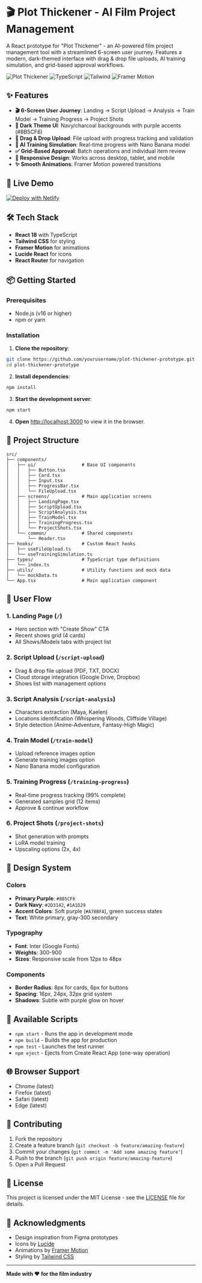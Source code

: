 # 🎬 Plot Thickener - AI Film Project Management

A React prototype for "Plot Thickener" - an AI-powered film project management tool with a streamlined 6-screen user journey. Features a modern, dark-themed interface with drag & drop file uploads, AI training simulation, and grid-based approval workflows.

![Plot Thickener](https://img.shields.io/badge/React-18-blue) ![TypeScript](https://img.shields.io/badge/TypeScript-4.9-blue) ![Tailwind](https://img.shields.io/badge/Tailwind-3.2-38B2AC) ![Framer Motion](https://img.shields.io/badge/Framer%20Motion-10.16-0055FF)

## ✨ Features

- **🎬 6-Screen User Journey**: Landing → Script Upload → Analysis → Train Model → Training Progress → Project Shots
- **🎨 Dark Theme UI**: Navy/charcoal backgrounds with purple accents (#8B5CF6)
- **📁 Drag & Drop Upload**: File upload with progress tracking and validation
- **🤖 AI Training Simulation**: Real-time progress with Nano Banana model
- **✅ Grid-Based Approval**: Batch operations and individual item review
- **📱 Responsive Design**: Works across desktop, tablet, and mobile
- **✨ Smooth Animations**: Framer Motion powered transitions

## 🚀 Live Demo

[![Deploy with Netlify](https://www.netlify.com/img/deploy/button.svg)](https://app.netlify.com/start/deploy?repository=https://github.com/hannah796/Plot-thickner)

## 🛠️ Tech Stack

- **React 18** with TypeScript
- **Tailwind CSS** for styling
- **Framer Motion** for animations
- **Lucide React** for icons
- **React Router** for navigation

## 📦 Getting Started

### Prerequisites

- Node.js (v16 or higher)
- npm or yarn

### Installation

1. **Clone the repository**:
```bash
git clone https://github.com/yourusername/plot-thickener-prototype.git
cd plot-thickener-prototype
```

2. **Install dependencies**:
```bash
npm install
```

3. **Start the development server**:
```bash
npm start
```

4. **Open** [http://localhost:3000](http://localhost:3000) to view it in the browser.

## 📁 Project Structure

```
src/
├── components/
│   ├── ui/                 # Base UI components
│   │   ├── Button.tsx
│   │   ├── Card.tsx
│   │   ├── Input.tsx
│   │   ├── ProgressBar.tsx
│   │   └── FileUpload.tsx
│   ├── screens/            # Main application screens
│   │   ├── LandingPage.tsx
│   │   ├── ScriptUpload.tsx
│   │   ├── ScriptAnalysis.tsx
│   │   ├── TrainModel.tsx
│   │   ├── TrainingProgress.tsx
│   │   └── ProjectShots.tsx
│   └── common/             # Shared components
│       └── Header.tsx
├── hooks/                  # Custom React hooks
│   ├── useFileUpload.ts
│   └── useTrainingSimulation.ts
├── types/                  # TypeScript type definitions
│   └── index.ts
├── utils/                  # Utility functions and mock data
│   └── mockData.ts
└── App.tsx                 # Main application component
```

## 🎯 User Flow

### 1. **Landing Page** (`/`)
- Hero section with "Create Show" CTA
- Recent shows grid (4 cards)
- All Shows/Models tabs with project list

### 2. **Script Upload** (`/script-upload`)
- Drag & drop file upload (PDF, TXT, DOCX)
- Cloud storage integration (Google Drive, Dropbox)
- Shows list with management options

### 3. **Script Analysis** (`/script-analysis`)
- Characters extraction (Maya, Kaelen)
- Locations identification (Whispering Woods, Cliffside Village)
- Style detection (Anime-Adventure, Fantasy-High Magic)

### 4. **Train Model** (`/train-model`)
- Upload reference images option
- Generate training images option
- Nano Banana model configuration

### 5. **Training Progress** (`/training-progress`)
- Real-time progress tracking (99% complete)
- Generated samples grid (12 items)
- Approve & continue workflow

### 6. **Project Shots** (`/project-shots`)
- Shot generation with prompts
- LoRA model training
- Upscaling options (2x, 4x)

## 🎨 Design System

### Colors
- **Primary Purple**: `#8B5CF6`
- **Dark Navy**: `#2D3142`, `#1A1D29`
- **Accent Colors**: Soft purple (`#A78BFA`), green success states
- **Text**: White primary, gray-300 secondary

### Typography
- **Font**: Inter (Google Fonts)
- **Weights**: 300-900
- **Sizes**: Responsive scale from 12px to 48px

### Components
- **Border Radius**: 8px for cards, 6px for buttons
- **Spacing**: 16px, 24px, 32px grid system
- **Shadows**: Subtle with purple glow on hover

## 📜 Available Scripts

- `npm start` - Runs the app in development mode
- `npm build` - Builds the app for production
- `npm test` - Launches the test runner
- `npm eject` - Ejects from Create React App (one-way operation)

## 🌐 Browser Support

- Chrome (latest)
- Firefox (latest)
- Safari (latest)
- Edge (latest)

## 🤝 Contributing

1. Fork the repository
2. Create a feature branch (`git checkout -b feature/amazing-feature`)
3. Commit your changes (`git commit -m 'Add some amazing feature'`)
4. Push to the branch (`git push origin feature/amazing-feature`)
5. Open a Pull Request

## 📄 License

This project is licensed under the MIT License - see the [LICENSE](LICENSE) file for details.

## 🙏 Acknowledgments

- Design inspiration from Figma prototypes
- Icons by [Lucide](https://lucide.dev/)
- Animations by [Framer Motion](https://www.framer.com/motion/)
- Styling by [Tailwind CSS](https://tailwindcss.com/)

---

**Made with ❤️ for the film industry**
